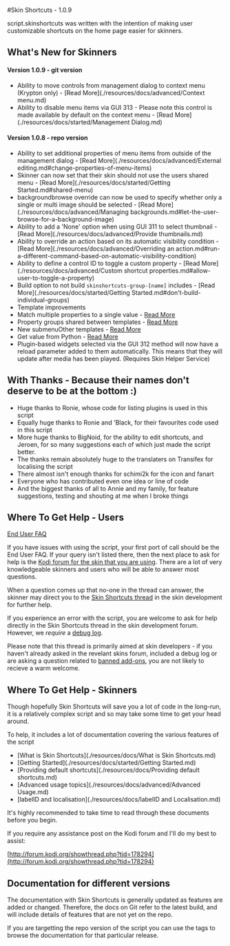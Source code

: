 #Skin Shortcuts - 1.0.9

script.skinshortcuts was written with the intention of making user customizable shortcuts on the home page easier for skinners.


## What's New for Skinners

#### Version 1.0.9 - git version

- Ability to move controls from management dialog to context menu (Krypton only) - [Read More](./resources/docs/advanced/Context menu.md)
- Ability to disable menu items via GUI 313 - Please note this control is made available by default on the context menu - [Read More](./resources/docs/started/Management Dialog.md)

#### Version 1.0.8 - repo version

- Ability to set additional properties of menu items from outside of the management dialog - [Read More](./resources/docs/advanced/External editing.md#change-properties-of-menu-items)
- Skinner can now set that their skin should not use the users shared menu - [Read More](./resources/docs/started/Getting Started.md#shared-menu)
- backgroundbrowse override can now be used to specify whether only a single or multi image should be selected - [Read More](./resources/docs/advanced/Managing backgrounds.md#let-the-user-browse-for-a-background-image)
- Ability to add a 'None' option when using GUI 311 to select thumbnail - [Read More](./resources/docs/advanced/Provide thumbnails.md)
- Ability to override an action based on its automatic visibility condition - [Read More](./resources/docs/advanced/Overriding an action.md#run-a-different-command-based-on-automatic-visibility-condition)
- Ability to define a control ID to toggle a custom property - [Read More](./resources/docs/advanced/Custom shortcut properties.md#allow-user-to-toggle-a-property)
- Build option to not build `skinshortcuts-group-[name]` includes - [Read More](./resources/docs/started/Getting Started.md#don't-build-individual-groups)
- Template improvements
 - Match multiple properties to a single value - [Read More](./resources/docs/advanced/Templates.md#set-a-property-based-on-multiple-elements)
 - Property groups shared between templates - [Read More](./resources/docs/advanced/Templates.md#property-groups)
 - New submenuOther templates - [Read More](./resources/docs/advanced/Templates.md#types-of-templates)
 - Get value from Python - [Read More](./resources/docs/advanced/Templates.md#get-value-from-python)
- Plugin-based widgets selected via the GUI 312 method will now have a reload parameter added to them automatically. This means that they will update after media has been played. (Requires Skin Helper Service)
 
## With Thanks - Because their names don't deserve to be at the bottom :)

- Huge thanks to Ronie, whose code for listing plugins is used in this script
- Equally huge thanks to Ronie and 'Black, for their favourites code used in this script
- More huge thanks to BigNoid, for the ability to edit shortcuts, and Jeroen, for so many suggestions each of which just made the script better.
- The thanks remain absolutely huge to the translaters on Transifex for localising the script
- There almost isn't enough thanks for schimi2k for the icon and fanart
- Everyone who has contributed even one idea or line of code
- And the biggest thanks of all to Annie and my family, for feature suggestions, testing and shouting at me when I broke things

## Where To Get Help - Users

[End User FAQ](./resources/docs/FAQ.md)

If you have issues with using the script, your first port of call should be the End User FAQ. If your query isn't listed there, then the next place to ask for help is the [Kodi forum for the skin that you are using](http://forum.kodi.tv/forumdisplay.php?fid=67). There are a lot of very knowledgeable skinners and users who will be able to answer most questions.

When a question comes up that no-one in the thread can answer, the skinner may direct you to the [Skin Shortcuts thread](http://forum.kodi.tv/showthread.php?tid=178294) in the skin development for further help.

If you experience an error with the script, you are welcome to ask for help directly in the Skin Shortcuts thread in the skin development forum. However, we _require_ a [debug log](http://kodi.wiki/view/Debug_log).

Please note that this thread is primarily aimed at skin developers - if you haven't already asked in the revelant skins forum, included a debug log or are asking a question related to [banned add-ons](http://kodi.wiki/view/Official:Forum_rules/Banned_add-ons), you are not likely to recieve a warm welcome.

## Where To Get Help - Skinners

Though hopefully Skin Shortcuts will save you a lot of code in the long-run, it is a relatively complex script and so may take some time to get your head around.

To help, it includes a lot of documentation covering the various features of the script

* [What is Skin Shortcuts](./resources/docs/What is Skin Shortcuts.md)
* [Getting Started](./resources/docs/started/Getting Started.md)
* [Providing default shortcuts](./resources/docs/Providing default shortcuts.md)
* [Advanced usage topics](./resources/docs/advanced/Advanced Usage.md)
* [labelID and localisation](./resources/docs/labelID and Localisation.md)

It's highly recommended to take time to read through these documents before you begin.

If you require any assistance post on the Kodi forum and I'll do my best to assist:

[http://forum.kodi.org/showthread.php?tid=178294](http://forum.kodi.org/showthread.php?tid=178294)

## Documentation for different versions

The documentation with Skin Shortcuts is generally updated as features are added or changed. Therefore, the docs on Git refer to the latest build, and will include details of features that are not yet on the repo.

If you are targetting the repo version of the script you can use the tags to browse the documentation for that particular release.
